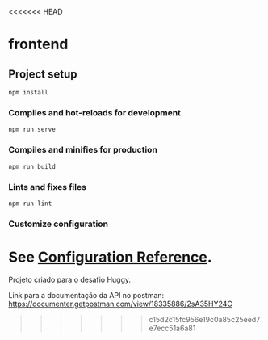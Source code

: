 <<<<<<< HEAD
# frontend

## Project setup
```
npm install
```

### Compiles and hot-reloads for development
```
npm run serve
```

### Compiles and minifies for production
```
npm run build
```

### Lints and fixes files
```
npm run lint
```

### Customize configuration
See [Configuration Reference](https://cli.vuejs.org/config/).
=======
Projeto criado para o desafio Huggy.

Link para a documentação da API no postman: https://documenter.getpostman.com/view/18335886/2sA35HY24C
>>>>>>> c15d2c15fc956e19c0a85c25eed7e7ecc51a6a81

